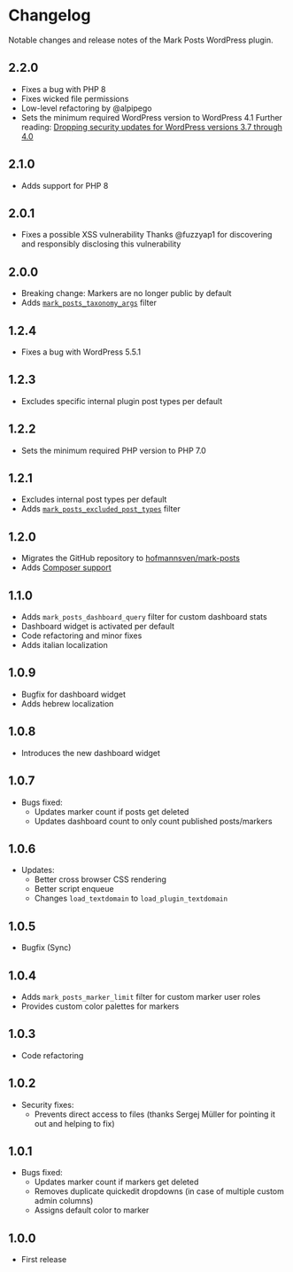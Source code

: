# Changelog

Notable changes and release notes of the Mark Posts WordPress plugin.

## 2.2.0
* Fixes a bug with PHP 8
* Fixes wicked file permissions
* Low-level refactoring by @alpipego
* Sets the minimum required WordPress version to WordPress 4.1
  Further reading: [Dropping security updates for WordPress versions 3.7 through 4.0](https://wordpress.org/news/2022/09/dropping-security-updates-for-wordpress-versions-3-7-through-4-0/)

## 2.1.0
* Adds support for PHP 8

## 2.0.1
* Fixes a possible XSS vulnerability
  Thanks @fuzzyap1 for discovering and responsibly disclosing this vulnerability

## 2.0.0
* Breaking change: Markers are no longer public by default
* Adds [`mark_posts_taxonomy_args`](https://github.com/hofmannsven/mark-posts/wiki/Custom-Marker-Taxonomy-Arguments) filter

## 1.2.4
* Fixes a bug with WordPress 5.5.1

## 1.2.3
* Excludes specific internal plugin post types per default

## 1.2.2
* Sets the minimum required PHP version to PHP 7.0

## 1.2.1
* Excludes internal post types per default
* Adds [`mark_posts_excluded_post_types`](https://github.com/hofmannsven/mark-posts/wiki/Reset-Custom-Post-Types) filter

## 1.2.0
* Migrates the GitHub repository to [hofmannsven/mark-posts](https://github.com/hofmannsven/mark-posts)
* Adds [Composer support](https://packagist.org/packages/hofmannsven/mark-posts)

## 1.1.0
* Adds `mark_posts_dashboard_query` filter for custom dashboard stats
* Dashboard widget is activated per default
* Code refactoring and minor fixes
* Adds italian localization

## 1.0.9
* Bugfix for dashboard widget
* Adds hebrew localization

## 1.0.8
* Introduces the new dashboard widget

## 1.0.7
* Bugs fixed:
  * Updates marker count if posts get deleted
  * Updates dashboard count to only count published posts/markers

## 1.0.6
* Updates:
  * Better cross browser CSS rendering
  * Better script enqueue
  * Changes `load_textdomain` to `load_plugin_textdomain`

## 1.0.5
* Bugfix (Sync)

## 1.0.4
* Adds `mark_posts_marker_limit` filter for custom marker user roles
* Provides custom color palettes for markers

## 1.0.3
* Code refactoring

## 1.0.2
* Security fixes:
  * Prevents direct access to files (thanks Sergej Müller for pointing it out and helping to fix)

## 1.0.1
* Bugs fixed:
  * Updates marker count if markers get deleted
  * Removes duplicate quickedit dropdowns (in case of multiple custom admin columns)
  * Assigns default color to marker

## 1.0.0
* First release

